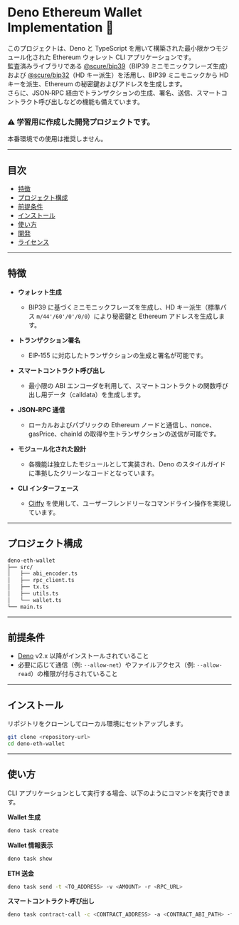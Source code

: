# Deno Ethereum Wallet Implementation 🦕

このプロジェクトは、Deno と TypeScript を用いて構築された最小限かつモジュール化された Ethereum ウォレット CLI アプリケーションです。  
監査済みライブラリである [@scure/bip39](https://deno.land/x/scure_bip39)（BIP39 ミニモニックフレーズ生成）および [@scure/bip32](https://deno.land/x/scure_bip32)（HD キー派生）を活用し、BIP39 ミニモニックから HD キーを派生、Ethereum の秘密鍵およびアドレスを生成します。  
さらに、JSON‑RPC 経由でトランザクションの生成、署名、送信、スマートコントラクト呼び出しなどの機能も備えています。

### ⚠️ 学習用に作成した開発プロジェクトです。

本番環境での使用は推奨しません。

---

## 目次

- [特徴](#特徴)
- [プロジェクト構成](#プロジェクト構成)
- [前提条件](#前提条件)
- [インストール](#インストール)
- [使い方](#使い方)
- [開発](#開発)
- [ライセンス](#ライセンス)

---

## 特徴

- **ウォレット生成**

  - BIP39 に基づくミニモニックフレーズを生成し、HD キー派生（標準パス `m/44'/60'/0'/0/0`）により秘密鍵と Ethereum アドレスを生成します。

- **トランザクション署名**

  - EIP‑155 に対応したトランザクションの生成と署名が可能です。

- **スマートコントラクト呼び出し**

  - 最小限の ABI エンコーダを利用して、スマートコントラクトの関数呼び出し用データ（calldata）を生成します。

- **JSON‑RPC 通信**

  - ローカルおよびパブリックの Ethereum ノードと通信し、nonce、gasPrice、chainId の取得や生トランザクションの送信が可能です。

- **モジュール化された設計**

  - 各機能は独立したモジュールとして実装され、Deno のスタイルガイドに準拠したクリーンなコードとなっています。

- **CLI インターフェース**
  - [Cliffy](https://deno.land/x/cliffy) を使用して、ユーザーフレンドリーなコマンドライン操作を実現しています。

---

## プロジェクト構成

```bash
deno-eth-wallet
├── src/
│   ├── abi_encoder.ts
│   ├── rpc_client.ts
│   ├── tx.ts
│   ├── utils.ts
│   └── wallet.ts
└── main.ts
```

---

## 前提条件

- [Deno](https://deno.land/) v2.x 以降がインストールされていること
- 必要に応じて通信（例: `--allow-net`）やファイルアクセス（例: `--allow-read`）の権限が付与されていること

---

## インストール

リポジトリをクローンしてローカル環境にセットアップします。

```bash
git clone <repository-url>
cd deno-eth-wallet
```

---

## 使い方

CLI アプリケーションとして実行する場合、以下のようにコマンドを実行できます。

**Wallet 生成**

```bash
deno task create
```

**Wallet 情報表示**

```bash
deno task show
```

**ETH 送金**

```bash
deno task send -t <TO_ADDRESS> -v <AMOUNT> -r <RPC_URL>
```

**スマートコントラクト呼び出し**

```bash
deno task contract-call -c <CONTRACT_ADDRESS> -a <CONTRACT_ABI_PATH> -f <FUNCTION_NAME> -p '[<PARAMETERS>]' -v 0 -r <RPC_URL>
```
